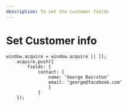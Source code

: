 ```yaml
---
description: To set the customer fields
---
```


# Set Customer info

```text
window.acquire = window.acquire || [];
	acquire.push({
		fields: {
			contact: {
				name: ‘George Bairston’
				email: ‘george@facebook.com’
				}
			}
	});
```

